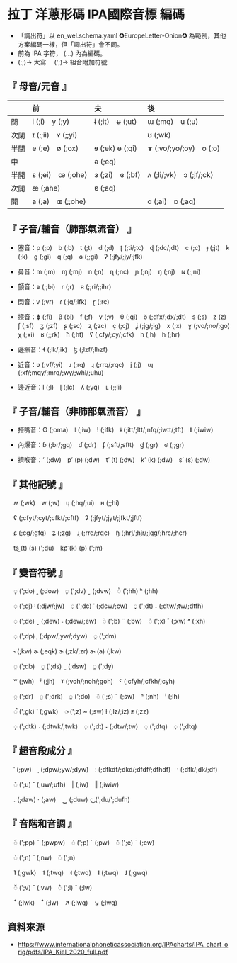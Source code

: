 # 拉丁 洋蔥形碼 IPA國際音標 編碼

- 「調出符」以 en_wel.schema.yaml ✪EuropeLetter-Onion✪ 為範例，其他方案編碼一樣，但「調出符」會不同。
- 前為 IPA 字符， (…) 內為編碼。
-  (;;)→ 大寫　 (';)→ 組合附加符號


## 『 母音/元音 』
| 　 | 前 | 央 | 後 |
|:-|:-|:-|:-|
| 閉　 | i (;i)　y (;y) | ɨ (;it)　ʉ (;ut) | ɯ (;mq)　u (;u) |
| 次閉 | ɪ (;;ii)　ʏ (;;yi) | 　 | ʊ (;wk) |
| 半閉 | e (;e)　ø (;ox) | ɘ (;ek) ɵ (;qi) | ɤ (;vo/;yo/;oy)　o (;o) |
| 中　 | 　 | ə (;eq) | 　 |
| 半開 | ɛ (;ei)　œ (;ohe) | ɜ (;zi)　ɞ (;bf) | ʌ (;li/;vk)　ɔ (;jf/;ck) |
| 次開 | æ (;ahe) | ɐ (;aq) | 　 |
| 開　 | a (;a)　ɶ (;;ohe) | 　 | ɑ (;ai)　ɒ (;aq) |


## 『 子音/輔音（肺部氣流音） 』

- 塞音：p (;p)　b (;b)　t (;t)　d (;d)　ʈ (;ti/;tc)　ɖ (;dc/;dt)　c (;c)　ɟ (;jt)　k (;k)　ɡ (;gi)　q (;q)　ɢ (;;gi)　ʔ (;jfy/;jy/;jfk)

- 鼻音：m (;m)　ɱ (;mj)　n (;n)　ɳ (;nc)　ɲ (;nj)　ŋ (;nj)　ɴ (;;ni)

- 顫音：ʙ (;;bi)　r (;r)　ʀ (;;ri/;;ihr)

- 閃音：ⱱ (;vr)　ɾ (;jq/;lfk)　ɽ (;rc)

- 擦音：ɸ (;fi)　β (bi)　f (;f)　v (;v)　θ (;qi)　ð (;dfx/;dx/;dt)　s (;s)　z (z)　ʃ (;sf)　ʒ (;zf)　ʂ (;sc)　ʐ (;zc)　ç (;cj)　ʝ (;jg/;ig)　x (;x)　ɣ (;vo/;no/;go)　χ (;xi)　ʁ (;;rk)　ħ (;ht)　ʕ (;cfy/;cy/;cfk)　h (;h)　ɦ (;hr)

- 邊擦音：ɬ (;lk/;ik)　ɮ (;lzf/;lhzf)

- 近音：ʋ (;vf/;yi)　ɹ (;rq)　ɻ (;rrq/;rqc)　j (;j)　ɰ (;xf/;mqy/;mrq/;wy/;whi/;uhu)

- 邊近音：l (;l)　ɭ (;lc)　ʎ (;yq)　ʟ (;;li)


## 『 子音/輔音（非肺部氣流音） 』

- 搭嘴音：ʘ (;oma)　ǀ (;iw)　ǃ (;ifk)　ǂ (;itt/;ltt/;nfq/;iwtt/;tft)　ǁ (;iwiw)

- 內爆音：ɓ (;br/;gq)　ɗ (;dr)　ʄ (;sft/;sftt)　ɠ (;gr)　ʛ (;;gr)

- 擠喉音：ʼ (;dw)　pʼ (p) (;dw)　tʼ (t) (;dw)　kʼ (k) (;dw)　sʼ (s) (;dw)


## 『 其他記號 』

　ʍ (;wk)　w (;w)　ɥ (;hq/;ui)　ʜ (;;hi)

　ʢ (;cfyt/;cyt/;cfkt/;cftf)　ʡ (;jfyt/;jyt/;jfkt/;jftf)

　ɕ (;cg/;gfq)　ʑ (;zg)　ɻ (;rrq/;rqc)　ɧ (;hrj/;hjr/;jqg/;hrc/;hcr)

　ts͜ (t) (s) (';du)　kp͡ (k) (p) (';m)


## 『 變音符號 』

　◌̥ (';do) ˳ (;dow)　◌̬ (';dv) ˬ (;dvw)　◌ͪ (';hh) ʰ (;hh)

　◌̹ (';dj) ˒ (;djw/;jw)　◌̜ (';dc) ˓ (;dcw/;cw)　◌̟ (';dt) ˖ (;dtw/;tw/;dtfh)

　◌̠ (';de) ˍ (;dew) ˗ (;dew/;ew)　◌̈ (';b) ¨ (;bw)　◌̽ (';x) ˟ (;xw) ˣ (;xh)

　◌̩ (';dp) ˌ (;dpw/;yw/;dyw)　◌̯ (';dm)

　˞ (;kw) ɚ (;eqk) ɝ (;zk/;zr) a˞ (a) (;kw)

　◌̤ (';db)　◌̰ (';ds) ˷ (;dsw)　◌̼ (';dy)

　ʷ (;wh)　ʲ (;jh)　ˠ (;voh/;noh/;goh)　ˤ (;cfyh/;cfkh/;cyh)

　◌̪ (';dr)　◌̺ (';drk)　◌̻ (';do)　◌̃ (';s) ˜ (;sw)　ⁿ (;nh)　ˡ (;lh)

　◌̚ (';gk) ˺ (;gwk)　◌̴ (';z) ~ (;sw) ɫ (;lz/;iz) ᵶ (;zz)

　◌̝ (';dtk) ˔ (;dtwk/;twk)　◌̞ (';dt) ˕ (;dtw/;tw)　◌̘ (';dtq)　◌̙ (';dtq)


## 『 超音段成分 』

　ˈ (;pw)　ˌ (;dpw/;yw/;dyw)　ː (;dfkdf/;dkd/;dfdf/;dfhdf)　ˑ (;dfk/;dk/;df)

　◌̆ (';u) ˘ (;uw/;ufh)　| (;iw)　‖ (;iwiw)

　. (;daw) · (;aw)　‿ (;duw) ◌͜ (';du/';dufh)


## 『 音階和音調 』

　◌̋ (';pp) ˝ (;pwpw)　◌́ (';p) ˊ (;pw)　◌̄ (';e) ˉ (;ew)

　◌̀ (';n) ˋ (;nw)　◌̏ (';n)

　˥ (;gwk)　˦ (;twq)　˧ (;twq)　˨ (;twq)　˩ (;gwq)

　◌̌ (';v) ˇ (;vw)　◌̂ (';l) ˆ (;lw)

　ꜜ (;lwk)　ꜛ (;lw)　↗ (;lwq)　↘ (;lwq)


## 資料來源

- https://www.internationalphoneticassociation.org/IPAcharts/IPA_chart_orig/pdfs/IPA_Kiel_2020_full.pdf

